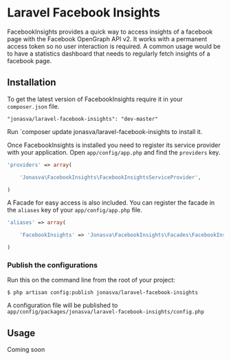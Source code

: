 # Laravel Facebook Insights

FacebookInsights provides a quick way to access insights of a facebook page with the Facebook OpenGraph API v2. It works with a permanent access token so no user interaction is required. A common usage would be to have a statistics dashboard that needs to regularly fetch insights of a facebook page.

## Installation

To get the latest version of FacebookInsights require it in your `composer.json` file.

~~~
"jonasva/laravel-facebook-insights": "dev-master"
~~~

Run `composer update jonasva/laravel-facebook-insights to install it.

Once FacebookInsights is installed you need to register its service provider with your application. Open `app/config/app.php` and find the `providers` key.

~~~php
'providers' => array(

    'Jonasva\FacebookInsights\FacebookInsightsServiceProvider',

)
~~~

A Facade for easy access is also included. You can register the facade in the `aliases` key of your `app/config/app.php` file.

~~~php
'aliases' => array(

    'FacebookInsights' => 'Jonasva\FacebookInsights\Facades\FacebookInsights',

)
~~~

### Publish the configurations

Run this on the command line from the root of your project:

~~~
$ php artisan config:publish jonasva/laravel-facebook-insights
~~~

A configuration file will be published to `app/config/packages/jonasva/laravel-facebook-insights/config.php`

## Usage

Coming soon
